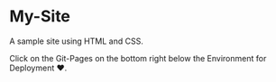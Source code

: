 # My-Site
A sample site using HTML and CSS.

Click on the Git-Pages on the bottom right below the Environment for Deployment ❤.
